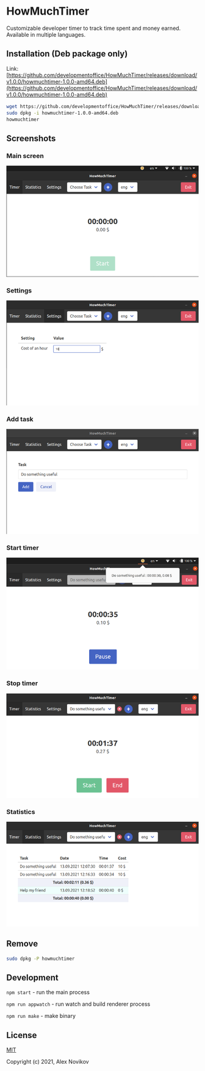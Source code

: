 # HowMuchTimer
Customizable developer timer to track time spent and money earned. Available in multiple languages.

## Installation (Deb package only)
Link: [https://github.com/developmentoffice/HowMuchTimer/releases/download/v1.0.0/howmuchtimer-1.0.0-amd64.deb](https://github.com/developmentoffice/HowMuchTimer/releases/download/v1.0.0/howmuchtimer-1.0.0-amd64.deb)

```bash
wget https://github.com/developmentoffice/HowMuchTimer/releases/download/v1.0.0/howmuchtimer-1.0.0-amd64.deb
sudo dpkg -i howmuchtimer-1.0.0-amd64.deb
howmuchtimer
```

## Screenshots
### Main screen
![Main screen](preview/main.png)

### Settings
![Settings](preview/settings.png)

### Add task
![Add task](preview/add_task.png)

### Start timer
![Add task](preview/start_timer.png)

### Stop timer
![Add task](preview/stop_timer.png)

### Statistics
![Statistics](preview/statistics.png)


## Remove
```bash
sudo dpkg -P howmuchtimer
```

## Development
`npm start` - run the main process

`npm run appwatch` - run watch and build renderer process

`npm run make` - make binary

## License
[MIT](https://opensource.org/licenses/MIT)

Copyright (c) 2021, Alex Novikov
